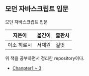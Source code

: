 모던 자바스크립트 입문
---
모던 자바스크립트 입문

|지은이|옮긴이|출판사|
|-----|-----|-----|
|이소 히로시|서재원|길벗|


위 책을 공부하면서 정리한 repository이다.

- [Chanpter1 ~ 3]()